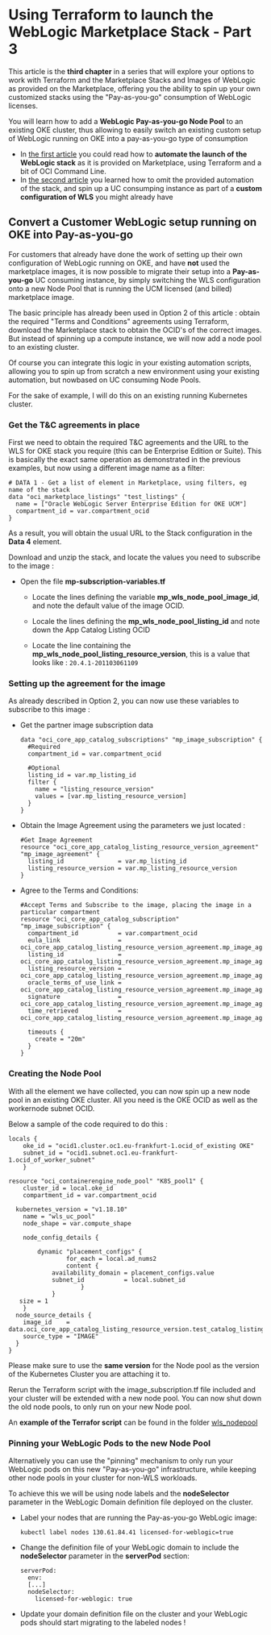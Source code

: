 # Using Terraform to launch the WebLogic Marketplace Stack - Part 3

This article is the **third chapter** in a series that will explore your options to work with Terraform and the Marketplace Stacks and Images of WebLogic as provided on the Marketplace, offering you the ability to spin up your own customized stacks using the "Pay-as-you-go" consumption of WebLogic licenses.

You will learn how to add a **WebLogic Pay-as-you-go Node Pool** to an existing OKE cluster, thus allowing to easily switch an existing custom setup of WebLogic running on OKE into a pay-as-you-go type of consumption

- In [the first article](Automated_wls_stack_launch.md) you could read how to **automate the launch of the WebLogic stack** as it is provided on Marketplace, using Terraform and a bit of OCI Command Line.
- In [the second article](WebLogic_Pay-as-you-go_Image.md) you learned how to omit the provided automation of the stack, and spin up a UC consumping instance as part of a **custom configuration of WLS** you might already have



## Convert a Customer WebLogic setup running on OKE into Pay-as-you-go

For customers that already have done the work of setting up their own configuration of WebLogic running on OKE, and have **not** used the marketplace images, it is now possible to migrate their setup into a **Pay-as-you-go** UC consuming instance, by simply switching the WLS configuration onto a new Node Pool that is running the UCM licensed (and billed) marketplace image.

The basic principle has already been used in Option 2 of this article : obtain the required "Terms and Conditions" agreements using Terraform, download the Marketplace stack to obtain the OCID's of the correct images.  But instead of spinning up a compute instance, we will now add a node pool to an existing cluster.

Of course you can integrate this logic in your existing automation scripts, allowing you to spin up from scratch a new environment using your existing automation, but nowbased on UC consuming Node Pools.  

For the sake of example, I will do this on an existing running Kubernetes cluster.

### Get the T&C agreements in place

First we need to obtain the required T&C agreements and the URL to the WLS for OKE stack you require (this can be Enterprise Edition or Suite).  This is basically the exact same operation as demonstrated in the previous examples, but now using a different image name as a filter:

```
# DATA 1 - Get a list of element in Marketplace, using filters, eg name of the stack
data "oci_marketplace_listings" "test_listings" {
  name = ["Oracle WebLogic Server Enterprise Edition for OKE UCM"]
  compartment_id = var.compartment_ocid
}
```

As a result, you will obtain the usual URL to the Stack configuration in the **Data 4** element.

Download and unzip the stack, and locate the values you need to subscribe to the image : 

- Open the file **mp-subscription-variables.tf**

  - Locate the lines defining the variable **mp_wls_node_pool_image_id**, and note the default value of the image OCID.

  - Locale the lines defining the **mp_wls_node_pool_listing_id** and note down the App Catalog Listing OCID

  - Locate the line containing the **mp_wls_node_pool_listing_resource_version**, this is a value that looks like :
    `20.4.1-201103061109`


### Setting up the agreement for the image

As already described in Option 2, you can now use these variables to subscribe to this image : 

- Get the partner image subscription data

  ```
  data "oci_core_app_catalog_subscriptions" "mp_image_subscription" {
    #Required
    compartment_id = var.compartment_ocid
  
    #Optional
    listing_id = var.mp_listing_id
    filter {
      name = "listing_resource_version"
      values = [var.mp_listing_resource_version]
    }
  }
  ```

  

- Obtain the Image Agreement using the parameters we just located : 

  ```
  #Get Image Agreement
  resource "oci_core_app_catalog_listing_resource_version_agreement" "mp_image_agreement" {
    listing_id               = var.mp_listing_id
    listing_resource_version = var.mp_listing_resource_version
  }
  ```

- Agree to the Terms and Conditions:

  ```
  #Accept Terms and Subscribe to the image, placing the image in a particular compartment
  resource "oci_core_app_catalog_subscription" "mp_image_subscription" {
    compartment_id           = var.compartment_ocid
    eula_link                = oci_core_app_catalog_listing_resource_version_agreement.mp_image_agreement[0].eula_link
    listing_id               = oci_core_app_catalog_listing_resource_version_agreement.mp_image_agreement[0].listing_id
    listing_resource_version = oci_core_app_catalog_listing_resource_version_agreement.mp_image_agreement[0].listing_resource_version
    oracle_terms_of_use_link = oci_core_app_catalog_listing_resource_version_agreement.mp_image_agreement[0].oracle_terms_of_use_link
    signature                = oci_core_app_catalog_listing_resource_version_agreement.mp_image_agreement[0].signature
    time_retrieved           = oci_core_app_catalog_listing_resource_version_agreement.mp_image_agreement[0].time_retrieved
  
    timeouts {
      create = "20m"
    }
  }
  ```

### Creating the Node Pool

With all the element we have collected, you can now spin up a new node pool in an existing OKE cluster.  All you need is the OKE OCID as well as the workernode subnet OCID.

Below a sample of the code required to do this :

```
locals {
    oke_id = "ocid1.cluster.oc1.eu-frankfurt-1.ocid_of_existing OKE"
    subnet_id = "ocid1.subnet.oc1.eu-frankfurt-1.ocid_of_worker_subnet"
	}
	
resource "oci_containerengine_node_pool" "K8S_pool1" {
	cluster_id = local.oke_id
	compartment_id = var.compartment_ocid

  kubernetes_version = "v1.18.10"
	name = "wls_uc_pool"
	node_shape = var.compute_shape

	node_config_details {
	
		dynamic "placement_configs" {
				for_each = local.ad_nums2
				content {
	  		availability_domain = placement_configs.value
	  		subnet_id           = local.subnet_id
					}
			}
   size = 1
	}
  node_source_details {
    image_id    = data.oci_core_app_catalog_listing_resource_version.test_catalog_listing.listing_resource_id
    source_type = "IMAGE"
  }
}

```

Please make sure to use the **same version** for the Node pool as the version of the Kubernetes Cluster you are attaching it to. 

Rerun the Terraform script with the image_subscription.tf file included and your cluster will be extended with a new node pool.  You can now shut down the old node pools, to only run on your new Node pool.

An **example of the Terrafor script** can be found in the folder [wls_nodepool](wls_nodepool)

### Pinning your WebLogic Pods to the new Node Pool

Alternatively you can use the "pinning" mechanism to only run your WebLogic pods on this new "Pay-as-you-go" infrastructure, while keeping other node pools in your cluster for non-WLS workloads.  

To achieve this we will be using node labels and the **nodeSelector** parameter in the WebLogic Domain definition file deployed on the cluster.

- Label your nodes that are running the Pay-as-you-go WebLogic image:

  ```
  kubectl label nodes 130.61.84.41 licensed-for-weblogic=true
  ```

- Change the definition file of your WebLogic domain to include the **nodeSelector** parameter in the **serverPod** section:

  ```
  serverPod:
    env:
    [...]
    nodeSelector:
      licensed-for-weblogic: true
  ```

- Update your domain definition file on the cluster and your WebLogic pods should start migrating to the labeled nodes !

